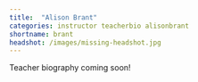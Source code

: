 ```yaml
---
title:  "Alison Brant"
categories: instructor teacherbio alisonbrant
shortname: brant
headshot: /images/missing-headshot.jpg
---
```

Teacher biography coming soon!
